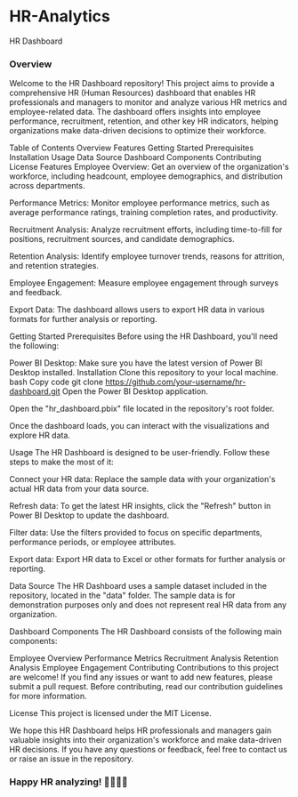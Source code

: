 # HR-Analytics
HR Dashboard

### Overview
Welcome to the HR Dashboard repository! This project aims to provide a comprehensive HR (Human Resources) dashboard that enables HR professionals and managers to monitor and analyze various HR metrics and employee-related data. The dashboard offers insights into employee performance, recruitment, retention, and other key HR indicators, helping organizations make data-driven decisions to optimize their workforce.

Table of Contents
Overview
Features
Getting Started
Prerequisites
Installation
Usage
Data Source
Dashboard Components
Contributing
License
Features
Employee Overview: Get an overview of the organization's workforce, including headcount, employee demographics, and distribution across departments.

Performance Metrics: Monitor employee performance metrics, such as average performance ratings, training completion rates, and productivity.

Recruitment Analysis: Analyze recruitment efforts, including time-to-fill for positions, recruitment sources, and candidate demographics.

Retention Analysis: Identify employee turnover trends, reasons for attrition, and retention strategies.

Employee Engagement: Measure employee engagement through surveys and feedback.

Export Data: The dashboard allows users to export HR data in various formats for further analysis or reporting.

Getting Started
Prerequisites
Before using the HR Dashboard, you'll need the following:

Power BI Desktop: Make sure you have the latest version of Power BI Desktop installed.
Installation
Clone this repository to your local machine.
bash
Copy code
git clone https://github.com/your-username/hr-dashboard.git
Open the Power BI Desktop application.

Open the "hr_dashboard.pbix" file located in the repository's root folder.

Once the dashboard loads, you can interact with the visualizations and explore HR data.

Usage
The HR Dashboard is designed to be user-friendly. Follow these steps to make the most of it:

Connect your HR data: Replace the sample data with your organization's actual HR data from your data source.

Refresh data: To get the latest HR insights, click the "Refresh" button in Power BI Desktop to update the dashboard.

Filter data: Use the filters provided to focus on specific departments, performance periods, or employee attributes.

Export data: Export HR data to Excel or other formats for further analysis or reporting.

Data Source
The HR Dashboard uses a sample dataset included in the repository, located in the "data" folder. The sample data is for demonstration purposes only and does not represent real HR data from any organization.

Dashboard Components
The HR Dashboard consists of the following main components:

Employee Overview
Performance Metrics
Recruitment Analysis
Retention Analysis
Employee Engagement
Contributing
Contributions to this project are welcome! If you find any issues or want to add new features, please submit a pull request. Before contributing, read our contribution guidelines for more information.

License
This project is licensed under the MIT License.

We hope this HR Dashboard helps HR professionals and managers gain valuable insights into their organization's workforce and make data-driven HR decisions. If you have any questions or feedback, feel free to contact us or raise an issue in the repository.

### Happy HR analyzing! 👩‍💼👨‍💼
